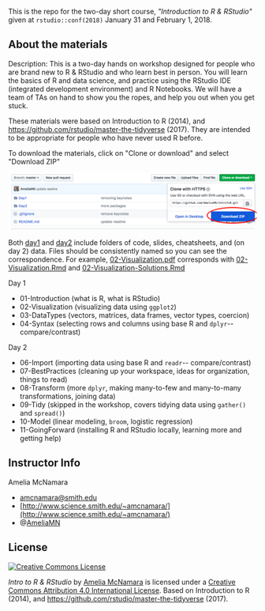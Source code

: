This is the repo for the two-day short course, *"Introduction to R & RStudio"* given at `rstudio::conf(2018)` January 31 and February 1, 2018. 

## About the materials

Description: This is a two-day hands on workshop designed for people who are brand new to R & RStudio and who learn best in person. You will learn the basics of R and data science, and practice using the RStudio IDE (integrated development environment) and R Notebooks. We will have a team of TAs on hand to show you the ropes, and help you out when you get stuck.

These materials were based on Introduction to R (2014), and  <a xmlns:dct="http://purl.org/dc/terms/" href="https://github.com/rstudio/master-the-tidyverse" rel="dct:source">https://github.com/rstudio/master-the-tidyverse</a> (2017). They are intended to be appropriate for people who have never used R before. 

To download the materials, click on "Clone or download" and select "Download ZIP"

![screenshot showing how to download](download-screenshot.png)

Both [day1](https://github.com/AmeliaMN/IntroToR/tree/master/Day1) and [day2](https://github.com/AmeliaMN/IntroToR/tree/master/Day2) include folders of code, slides, cheatsheets, and (on day 2) data. Files should be consistently named so you can see the correspondence. For example, [02-Visualization.pdf](https://github.com/AmeliaMN/IntroToR/blob/master/Day1/slides/02-Visualization.pdf) corresponds with [02-Visualization.Rmd](https://github.com/AmeliaMN/IntroToR/blob/master/Day1/code/02-Visualization.Rmd) and [02-Visualization-Solutions.Rmd](https://github.com/AmeliaMN/IntroToR/tree/master/Day1/code/solutions)

Day 1
- 01-Introduction (what is R, what is RStudio)
- 02-Visualization (visualizing data using `ggplot2`)
- 03-DataTypes (vectors, matrices, data frames, vector types, coercion)
- 04-Syntax (selecting rows and columns using base R and `dplyr`-- compare/contrast)

Day 2
- 06-Import (importing data using base R and `readr`-- compare/contrast)
- 07-BestPractices (cleaning up your workspace, ideas for organization, things to read)
- 08-Transform (more `dplyr`, making many-to-few and many-to-many transformations, joining data)
- 09-Tidy (skipped in the workshop, covers tidying data using `gather()` and `spread()`)
- 10-Model (linear modeling, `broom`, logistic regression)
- 11-GoingForward (installing R and RStudio locally, learning more and getting help)

## Instructor Info

Amelia McNamara

-   [amcnamara@smith.edu](amcnamara@smith.edu)
-   [http://www.science.smith.edu/~amcnamara/](http://www.science.smith.edu/~amcnamara/)
-   @[AmeliaMN](http://www.twitter.com/AmeliaMN)



## License

<a rel="license" href="http://creativecommons.org/licenses/by/4.0/"><img alt="Creative Commons License" style="border-width:0" src="https://i.creativecommons.org/l/by/4.0/88x31.png" /></a>

<span xmlns:dct="http://purl.org/dc/terms/" property="dct:title">*Intro to R & RStudio*</span> by <a xmlns:cc="http://creativecommons.org/ns#" href="https://github.com/AmeliaMN/IntroToR" property="cc:attributionName" rel="cc:attributionURL">Amelia McNamara</a> is licensed under a <a rel="license" href="http://creativecommons.org/licenses/by/4.0/">Creative Commons Attribution 4.0 International License</a>.  Based on Introduction to R (2014), and  <a xmlns:dct="http://purl.org/dc/terms/" href="https://github.com/rstudio/master-the-tidyverse" rel="dct:source">https://github.com/rstudio/master-the-tidyverse</a> (2017).
